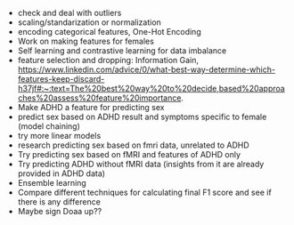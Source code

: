 - check and deal with outliers
- scaling/standarization or normalization
- encoding categorical features, One-Hot Encoding
- Work on making features for females 
- Self learning and contrastive learning for data imbalance
- feature selection and dropping: Information Gain, https://www.linkedin.com/advice/0/what-best-way-determine-which-features-keep-discard-h37jf#:~:text=The%20best%20way%20to%20decide,based%20approaches%20assess%20feature%20importance. 
- Make ADHD a feature for predicting sex
- predict sex based on ADHD result and symptoms specific to female (model chaining)
- try more linear models
- research predicting sex based on fmri data, unrelated to ADHD
- Try predicting sex based on fMRI and features of ADHD only
- Try predicting ADHD without fMRI data (insights from it are already provided in ADHD data)
- Ensemble learning
- Compare different techniques for calculating final F1 score and see if there is any difference
- Maybe sign Doaa up??
